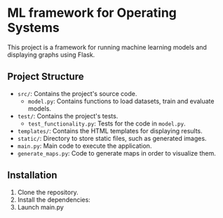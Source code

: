 # ML framework for Operating Systems

This project is a framework for running machine learning models and displaying graphs using Flask.

## Project Structure

- `src/`: Contains the project's source code.
  - `model.py`: Contains functions to load datasets, train and evaluate models.
- `test/`: Contains the project's tests.
  - `test_functionality.py`: Tests for the code in `model.py`.
- `templates/`: Contains the HTML templates for displaying results.
- `static/`: Directory to store static files, such as generated images.
- `main.py`: Main code to execute the application.
- `generate_maps.py`: Code to generate maps in order to visualize them.

## Installation

1. Clone the repository.
2. Install the dependencies:
3. Launch main.py
